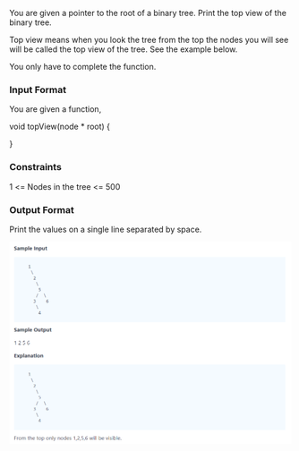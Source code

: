 

You are given a pointer to the root of a binary tree. Print the top view of the binary tree. 

Top view means when you look the tree from the top the nodes you will see will be called the top view of the tree. See the example below. 

You only have to complete the function. 

### Input Format

You are given a function,

void topView(node * root) {

}

### Constraints

1 <= Nodes in the tree <=  500

### Output Format

Print the values on a single line separated by space.

![Sample](https://github.com/pancr9/hackerrank/blob/master/TreeTopView/sample.PNG)
